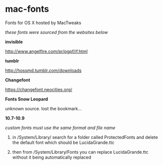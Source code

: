 # mac-fonts
Fonts for OS X hosted by MacTweaks


*these fonts were sourced from the websites below*

**invisible**

http://www.angelfire.com/pr/pgpf/if.html

**tumblr**

http://hossmd.tumblr.com/downloads

**Changefont**

https://changefont.neocities.org/

**Fonts Snow Leopard**

unknown source. lost the bookmark...


**10.7-10.9**

*custom fonts must use the same format and file name*

1. in /System/Library/ search for a folder called ProtectedFonts and delete the default font which should be LucidaGrande.ttc 

2. then from /System/Library/Fonts you can replace LucidaGrande.ttc without it being automatically replaced
